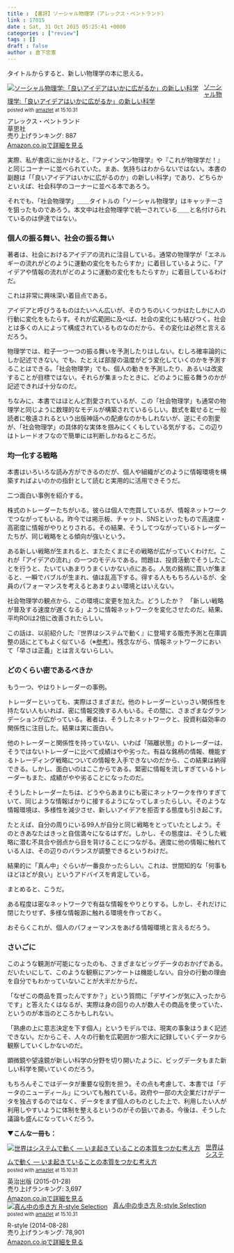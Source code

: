 ```yaml
---
title : 【書評】ソーシャル物理学（アレックス・ペントランド）
link : 17015
date : Sat, 31 Oct 2015 05:25:41 +0000
categories : ["review"]
tags : []
draft : false
author : 倉下忠憲
---
```


タイトルからすると、新しい物理学の本に思える。

<div class="amazlet-box" style="margin-bottom:0px;"><div class="amazlet-image" style="float:left;margin:0px 12px 1px 0px;"><a href="http://www.amazon.co.jp/exec/obidos/ASIN/479422155X/rashita1000-22/ref=nosim/" name="amazletlink" target="_blank"><img src="http://ecx.images-amazon.com/images/I/413QiAtZDSL._SL160_.jpg" alt="ソーシャル物理学:「良いアイデアはいかに広がるか」の新しい科学" style="border: none;" /></a></div><div class="amazlet-info" style="line-height:120%; margin-bottom: 10px"><div class="amazlet-name" style="margin-bottom:10px;line-height:120%"><a href="http://www.amazon.co.jp/exec/obidos/ASIN/479422155X/rashita1000-22/ref=nosim/" name="amazletlink" target="_blank">ソーシャル物理学:「良いアイデアはいかに広がるか」の新しい科学</a><div class="amazlet-powered-date" style="font-size:80%;margin-top:5px;line-height:120%">posted with <a href="http://www.amazlet.com/" title="amazlet" target="_blank">amazlet</a> at 15.10.31</div></div><div class="amazlet-detail">アレックス・ペントランド <br />草思社 <br />売り上げランキング: 887<br /></div><div class="amazlet-sub-info" style="float: left;"><div class="amazlet-link" style="margin-top: 5px"><a href="http://www.amazon.co.jp/exec/obidos/ASIN/479422155X/rashita1000-22/ref=nosim/" name="amazletlink" target="_blank">Amazon.co.jpで詳細を見る</a></div></div></div><div class="amazlet-footer" style="clear: left"></div></div>

実際、私が書店に出かけると、『ファインマン物理学』や『これが物理学だ！』と同じコーナーに並べられていた。まあ、気持ちはわからないではない。本書の副題は「「良いアイデアはいかに広がるのか」の新しい科学」であり、どちらかといえば、社会科学のコーナーに並べる本であろう。

それでも、「社会物理学」＿＿タイトルの「ソーシャル物理学」はキャッチーさを狙ったものであろう。本文中は社会物理学で統一されている＿＿と名付けられているのは伊達ではない。

<H3>個人の振る舞い、社会の振る舞い</H3>

著者は、社会におけるアイデアの流れに注目している。通常の物理学が「エネルギーの流れがどのように運動の変化をもたらすか」に着目しているように、「アイデアや情報の流れがどのように運動の変化をもたらすか」に着目しているわけだ。

これは非常に興味深い着目点である。

アイデアと呼びうるものはたいへん広いが、そのうちのいくつかはたしかに人の行動に変化をもたらす。それが広範囲に及べば、社会の変化にも結びつく。社会とは多くの人によって構成されているものなのだから、その変化は必然と言えるだろう。

物理学では、粒子一つ一つの振る舞いを予測したりはしない。むしろ確率論的にしか記述できない。でも、たとえば部屋の温度がどう変化していくのかを予測することはできる。「社会物理学」でも、個人の動きを予測したり、あるいは改変することが目標ではない。それらが集まったときに、どのように振る舞うのかが記述できれば十分なのだ。

ちなみに、本書ではほとんど割愛されているが、この「社会物理学」も通常の物理学と同じように数理的なモデルが構築されているらしい。数式を載せると一般読者に敬遠されるという出版神話への配慮なのかもしれないが、逆にその割愛が、「社会物理学」の具体的な実体を掴みにくくもしている気がする。この辺りはトレードオフなので簡単には判断しかねるところだ。

<H3>均一化する戦略</H3>

本書はいろいろな読み方ができるのだが、個人や組織がどのように情報環境を構築すればよいのかの指針として読むと実用的に活用できそうだ。

二つ面白い事例を紹介する。

株式のトレーダーたちがいる。彼らは個人で売買しているが、情報ネットワークでつながってもいる。昨今では掲示板、チャット、SNSといったもので高速度・高密度に情報がやりとりされる。その結果、そうしてつながっているトレーダーたちが、同じ戦略をとる傾向が強いという。

ある新しい戦略が生まれると、またたくまにその戦略が広がっていくわけだ。これが「アイデアの流れ」の一つのモデルである。問題は、投資活動でそうしたことを行うと、たいていあまりうまくいかない点にある。人気の銘柄に買いが集まると、一瞬でバブルが生まれ、値は乱高下する。得する人ももちろんいるが、全員のパフォーマンスを考えるとあまりよい環境とはいえない。

社会物理学の観点から、この環境に変更を加えた。どうしたか？　「新しい戦略が普及する速度が遅くなる」ように情報ネットワークを変化させたのだ。結果、平均ROIは2倍に改善されたらしい。

この話は、以前紹介した『世界はシステムで動く』に登場する販売予測と在庫調整の話にとてもよく似ている（※<a href="https://rashita.net/blog/?p=16347">参考</a>）。残念ながら、情報ネットワークにおいて「早さは正義」とは言えないらしい。


<H3>どのくらい密であるべきか</H3>

もう一つ、やはりトレーダーの事例。

トレーダーといっても、実際はさまざまだ。他のトレーダーといっさい関係性を持たない人もいれば、密に情報交換する人もいる。その間に、さまざまなグランデーションが広がっている。著者は、そうしたネットワークと、投資利益効率の関係性に注目した。結果は実に面白い。

他のトレーダーと関係性を持っていない、いわば「隔離状態」のトレーダーは、そうではないトレーダーに比べて成績はやや劣った。有益な銘柄の情報、機能するトレーディング戦略についての情報を入手できないのだから、この結果は納得できる。しかし、面白いのはここからである。緊密に情報を流しすぎているトレーダーもまた、成績がやや劣ることになったのだ。

そうしたトレーダーたちは、どうやらあまりにも密にネットワークを作りすぎていて、同じような情報ばかりに接するようになってしまったらしい。そのような情報環境は、多様性を減少させ、新しいアイデアを拒否する態度も引き起こす。

たとえば、自分の周りにいる99人が自分と同じ戦略をとっていたとしよう。そのときあなたはきっと自信満々になるはずだ。しかし、その態度は、そうした戦略に潜む不具合や弱点から目を背けることにつながる。適度に他の情報に触れている人は、その辺りのバランスが調整できるというわけだ。

結果的に「真ん中」ぐらいが一番良かったらしい。これは、世間知的な「何事もほどほどが良い」というアドバイスを肯定している。

まとめると、こうだ。

ある程度は密なネットワークで有益な情報をやりとりする。しかし、それだけに閉じたりせず、多様な情報源に触れる環境を作っておく。

おそらくこれが、個人のパフォーマンスをあげる情報環境と言えるだろう。

<H3>さいごに</H3>

このような観測が可能になったのも、さまざまなビッグデータのおかげである。だいたいにして、このような観察にアンケートは機能しない。自分の行動の理由を自分でもわかっていないことが大半だからだ。

「なぜこの商品を買ったんですか？」という質問に「デザインが気に入ったからです」と答えたくはなるが、実際は身の回りの人が数人その商品を使っていた、というのが本当のところかもしれない。

「熟慮の上に意志決定を下す個人」というモデルでは、現実の事象はうまく記述できない。だからこそ、人々の行動を広範囲かつ膨大に記録していくデータから観察していくしかないのだ。

顕微鏡や望遠鏡が新しい科学の分野を切り開いたように、ビッグデータもまた新しい科学を開いていくのだろう。

もちろんそこではデータが重要な役割を担う。その点も考慮して、本書では「データのニューディール」についても触れている。政府や一部の大企業だけがデータを独占するのではなく、データをまず個人のものとした上で、利用したい人が利用しやすいように体制を整えるというのがその狙いである。今後は、そうした議論も盛んになっていくだろう。


<strong>▼こんな一冊も：</strong>

<div class="amazlet-box" style="margin-bottom:0px;"><div class="amazlet-image" style="float:left;margin:0px 12px 1px 0px;"><a href="http://www.amazon.co.jp/exec/obidos/ASIN/B00SUT1ODK/rashita1000-22/ref=nosim/" name="amazletlink" target="_blank"><img src="http://ecx.images-amazon.com/images/I/51PgNrArMoL._SL160_.jpg" alt="世界はシステムで動く ― いま起きていることの本質をつかむ考え方" style="border: none;" /></a></div><div class="amazlet-info" style="line-height:120%; margin-bottom: 10px"><div class="amazlet-name" style="margin-bottom:10px;line-height:120%"><a href="http://www.amazon.co.jp/exec/obidos/ASIN/B00SUT1ODK/rashita1000-22/ref=nosim/" name="amazletlink" target="_blank">世界はシステムで動く ― いま起きていることの本質をつかむ考え方</a><div class="amazlet-powered-date" style="font-size:80%;margin-top:5px;line-height:120%">posted with <a href="http://www.amazlet.com/" title="amazlet" target="_blank">amazlet</a> at 15.10.31</div></div><div class="amazlet-detail">英治出版 (2015-01-28)<br />売り上げランキング: 3,697<br /></div><div class="amazlet-sub-info" style="float: left;"><div class="amazlet-link" style="margin-top: 5px"><a href="http://www.amazon.co.jp/exec/obidos/ASIN/B00SUT1ODK/rashita1000-22/ref=nosim/" name="amazletlink" target="_blank">Amazon.co.jpで詳細を見る</a></div></div></div><div class="amazlet-footer" style="clear: left"></div></div>

<div class="amazlet-box" style="margin-bottom:0px;"><div class="amazlet-image" style="float:left;margin:0px 12px 1px 0px;"><a href="http://www.amazon.co.jp/exec/obidos/ASIN/B00N4E5L1C/rashita1000-22/ref=nosim/" name="amazletlink" target="_blank"><img src="http://ecx.images-amazon.com/images/I/51SYZPsI6dL._SL160_.jpg" alt="真ん中の歩き方 R-style Selection" style="border: none;" /></a></div><div class="amazlet-info" style="line-height:120%; margin-bottom: 10px"><div class="amazlet-name" style="margin-bottom:10px;line-height:120%"><a href="http://www.amazon.co.jp/exec/obidos/ASIN/B00N4E5L1C/rashita1000-22/ref=nosim/" name="amazletlink" target="_blank">真ん中の歩き方 R-style Selection</a><div class="amazlet-powered-date" style="font-size:80%;margin-top:5px;line-height:120%">posted with <a href="http://www.amazlet.com/" title="amazlet" target="_blank">amazlet</a> at 15.10.31</div></div><div class="amazlet-detail">R-style (2014-08-28)<br />売り上げランキング: 78,901<br /></div><div class="amazlet-sub-info" style="float: left;"><div class="amazlet-link" style="margin-top: 5px"><a href="http://www.amazon.co.jp/exec/obidos/ASIN/B00N4E5L1C/rashita1000-22/ref=nosim/" name="amazletlink" target="_blank">Amazon.co.jpで詳細を見る</a></div></div></div><div class="amazlet-footer" style="clear: left"></div></div>

